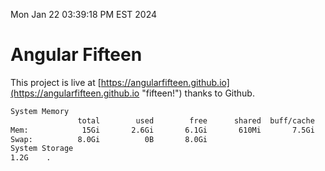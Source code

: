 Mon Jan 22 03:39:18 PM EST 2024

# Angular Fifteen


This project is live at [https://angularfifteen.github.io](https://angularfifteen.github.io "fifteen!") thanks to Github.

```bash
System Memory
               total        used        free      shared  buff/cache   available
Mem:            15Gi       2.6Gi       6.1Gi       610Mi       7.5Gi        12Gi
Swap:          8.0Gi          0B       8.0Gi
System Storage
1.2G	.
```
